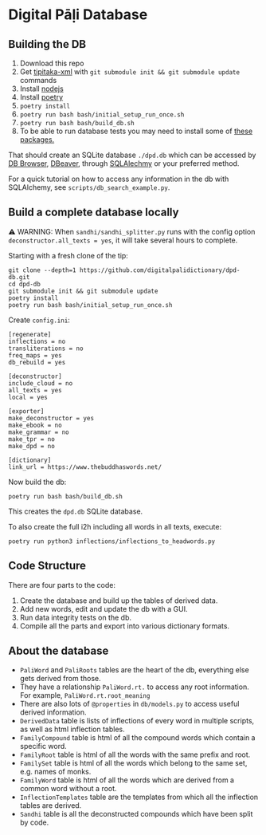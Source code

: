 # Digital Pāḷi Database

## Building the DB
1. Download this repo
2. Get [tipitaka-xml](https://github.com/VipassanaTech/tipitaka-xml) with `git
   submodule init && git submodule update` commands
3. Install [nodejs](https://nodejs.org/en/download) 
4. Install [poetry](https://python-poetry.org/docs/)
5. `poetry install`
6. `poetry run bash bash/initial_setup_run_once.sh`
7. `poetry run bash bash/build_db.sh`
8. To be able to run database tests you may need to install some of [these packages.](https://pyperclip.readthedocs.io/en/latest/index.html#not-implemented-error)

That should create an SQLite database `./dpd.db` which can be accessed by [DB Browser](https://sqlitebrowser.org/),  [DBeaver](https://dbeaver.io/), through [SQLAlechmy](https://www.sqlalchemy.org/) or your preferred method. 

For a quick tutorial on how to access any information in the db with SQLAlchemy, see `scripts/db_search_example.py`.

## Build a complete database locally

⚠️ WARNING: When `sandhi/sandhi_splitter.py` runs with the config option `deconstructor.all_texts = yes`, it will take several hours to complete.

Starting with a fresh clone of the tip:

``` shell
git clone --depth=1 https://github.com/digitalpalidictionary/dpd-db.git
cd dpd-db
git submodule init && git submodule update
poetry install
poetry run bash bash/initial_setup_run_once.sh
```

Create `config.ini`:

```
[regenerate]
inflections = no
transliterations = no
freq_maps = yes
db_rebuild = yes

[deconstructor]
include_cloud = no
all_texts = yes
local = yes

[exporter]
make_deconstructor = yes
make_ebook = no
make_grammar = no
make_tpr = no
make_dpd = no

[dictionary]
link_url = https://www.thebuddhaswords.net/
```

Now build the db:

``` shell
poetry run bash bash/build_db.sh
```

This creates the `dpd.db` SQLite database.

To also create the full i2h including all words in all texts, execute:

```
poetry run python3 inflections/inflections_to_headwords.py
```

## Code Structure
There are four parts to the code:
1. Create the database and build up the tables of derived data.
2. Add new words, edit and update the db with a GUI. 
3. Run data integrity tests on the db.
4. Compile all the parts and export into various dictionary formats.

## About the database
- `PaliWord` and `PaliRoots` tables are the heart of the db, everything else gets derived from those.  
- They have a relationship `PaliWord.rt.` to access any root information. For example, `PaliWord.rt.root_meaning`
- There are also lots of `@properties` in `db/models.py` to access useful derived information.  
- `DerivedData` table is lists of inflections of every word in multiple scripts, as well as html inflection tables.
- `FamilyCompound` table is html of all the compound words which contain a specific word.  
- `FamilyRoot` table is html of all the words with the same prefix and root.  
- `FamilySet` table is html of all the words which belong to the same set, e.g. names of monks.  
- `FamilyWord` table is html of all the words which are derived from a common word without a root.  
- `InflectionTemplates` table are the templates from which all the inflection tables are derived.  
- `Sandhi` table is all the deconstructed compounds which have been split by code.  
